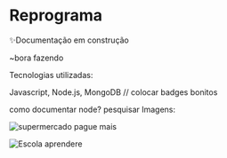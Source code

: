 # Reprograma

✨Documentação em construção

~bora fazendo

Tecnologias utilizadas:

Javascript, Node.js, MongoDB
// colocar badges bonitos

como documentar node? pesquisar
Imagens:

![supermercado pague mais](https://user-images.githubusercontent.com/49458473/131409978-ecdb4684-38bc-4d31-b37a-ecd0e5ba396c.png)



![Escola aprendere](https://user-images.githubusercontent.com/49458473/131409989-23a2ea50-4d9f-4b4d-85a0-c6e5f1c9842a.png)





